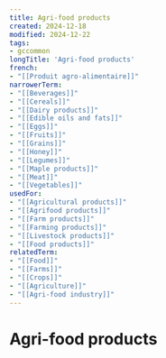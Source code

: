 ```yaml
---
title: Agri-food products
created: 2024-12-18
modified: 2024-12-22
tags:
- gccommon
longTitle: 'Agri-food products'
french:
- "[[Produit agro-alimentaire]]"
narrowerTerm:
- "[[Beverages]]"
- "[[Cereals]]"
- "[[Dairy products]]"
- "[[Edible oils and fats]]"
- "[[Eggs]]"
- "[[Fruits]]"
- "[[Grains]]"
- "[[Honey]]"
- "[[Legumes]]"
- "[[Maple products]]"
- "[[Meat]]"
- "[[Vegetables]]"
usedFor:
- "[[Agricultural products]]"
- "[[Agrifood products]]"
- "[[Farm products]]"
- "[[Farming products]]"
- "[[Livestock products]]"
- "[[Food products]]"
relatedTerm:
- "[[Food]]"
- "[[Farms]]"
- "[[Crops]]"
- "[[Agriculture]]"
- "[[Agri-food industry]]"
---
```

# Agri-food products
